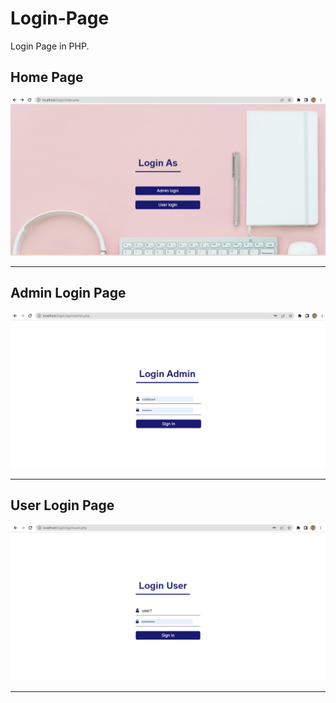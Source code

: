 # Login-Page
Login Page in PHP.

<h2>Home Page</h2>
<img src="1st.png" alt="Home Page"/>

---
<h2>Admin Login Page</h2>
<img src="2nd.png" alt="Admin login"/>

---
<h2>User Login Page</h2>
<img src="3rd.png" alt="User login"/>

---

